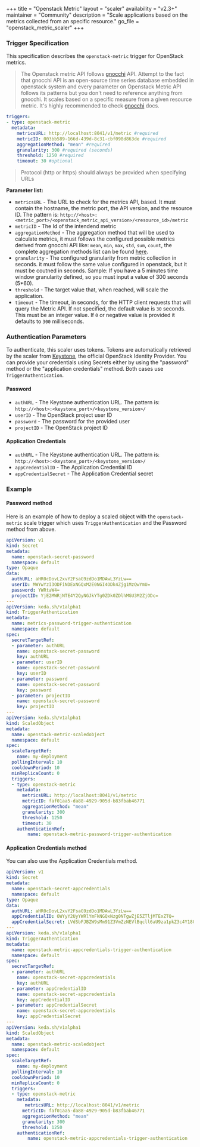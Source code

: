 +++
title = "Openstack Metric"
layout = "scaler"
availability = "v2.3+"
maintainer = "Community"
description = "Scale applications based on the metrics collected from an specific resource."
go_file = "openstack_metric_scaler"
+++

### Trigger Specification
This specification describes the `openstack-metric` trigger for OpenStack metrics.

> The Openstack metric API follows [gnocchi](https://gnocchi.xyz/) API. Attempt to the fact that gnocchi API is an open-source time series database embedded in openstack system and every parameter on Openstack Metric API follows its patterns but you don't need to reference anything from gnocchi. It scales based on a specific measure from a given resource metric.
It's highly recommended to check [gnocchi](https://gnocchi.xyz/) docs.

```yaml
triggers:
- type: openstack-metric
  metadata:
    metricsURL: http://localhost:8041/v1/metric #required
    metricID: 003bb589-166d-439d-8c31-cbf098d863de #required
    aggregationMethod: "mean" #required
    granularity: 300 #required (seconds)
    threshold: 1250 #required
    timeout: 30 #optional
```

> Protocol (http or https) should always be provided when specifying URLs

**Parameter list:**
- `metricsURL` - The URL to check for the metrics API, based. It must contain the hostname, the metric port, the API version, and the resource ID. The pattern is: `http://<host>:<metric_port>/<openstack_metric_api_version>/<resource_id>/metric` 
- `metricID` - The Id of the intendend metric
- `aggregationMethod` - The aggregation method that will be used to calculate metrics, it must follows the configured possible metrics derived from gnocchi API like: `mean`, `min`, `max`, `std`, `sum`, `count`, the complete aggregation methods list can be found [here](https://gnocchi.xyz/rest.html#archive-policy).
- `granularity` - The configured granularity from metric collection in seconds. it must follow the same value configured in openstack, but it must be coutned in seconds. Sample: If you have a 5 minutes time window granularity defined, so you must input a value of 300 seconds (5*60).
- `threshold` - The target value that, when reached, will scale the application.
- `timeout` - The timeout, in seconds, for the HTTP client requests that will query the Metric API. If not specified, the default value is `30` seconds. This must be an integer value. If `0` or negative value is provided it defaults to `300` milliseconds.

### Authentication Parameters

To authenticate, this scaler uses tokens. Tokens are automatically retrieved by the scaler from [Keystone](https://docs.openstack.org/keystone/latest/), the official OpenStack Identity Provider. You can provide your credentials using Secrets either by using the "password" method or the "application credentials" method. Both cases use `TriggerAuthentication`.

#### Password

- `authURL` - The Keystone authentication URL. The pattern is: `http://<host>:<keystone_port>/<keystone_version>/`
- `userID` - The OpenStack project user ID
- `password` - The password for the provided user
- `projectID` - The OpenStack project ID

#### Application Credentials

- `authURL` - The Keystone authentication URL. The pattern is: `http://<host>:<keystone_port>/<keystone_version>/`
- `appCredentialID` - The Application Credential ID
- `appCredentialSecret` - The Application Credential secret

### Example

#### Password method

Here is an example of how to deploy a scaled object with the `openstack-metric` scale trigger which uses `TriggerAuthentication` and the Password method from above.

```yaml
apiVersion: v1
kind: Secret
metadata:
  name: openstack-secret-password
  namespace: default
type: Opaque
data:
  authURL: aHR0cDovL2xvY2FsaG9zdDo1MDAwL3YzLw==
  userID: MWYwYzI3ODFiNDExNGQxM2E0NGI4ODk4Zjg1MzQwYmU=
  password: YWRtaW4=
  projectID: YjE2MWRjNTE4Y2QyNGJkYTg0ZDk0ZDlhMGU3M2ZjODc=
---
apiVersion: keda.sh/v1alpha1
kind: TriggerAuthentication
metadata:
  name: metrics-password-trigger-authentication
  namespace: default
spec:
  secretTargetRef:
  - parameter: authURL
    name: openstack-secret-password
    key: authURL
  - parameter: userID
    name: openstack-secret-password
    key: userID
  - parameter: password
    name: openstack-secret-password
    key: password
  - parameter: projectID
    name: openstack-secret-password
    key: projectID
---
apiVersion: keda.sh/v1alpha1
kind: ScaledObject
metadata:
  name: openstack-metric-scaledobject
  namespace: default
spec:
  scaleTargetRef:
    name: my-deployment
  pollingInterval: 10
  cooldownPeriod: 10
  minReplicaCount: 0
  triggers:
  - type: openstack-metric
    metadata:
      metricsURL: http://localhost:8041/v1/metric 
      metricID: faf01aa5-da88-4929-905d-b83fbab46771
      aggregationMethod: "mean"
      granularity: 300 
      threshold: 1250 
      timeout: 30 
    authenticationRef:
        name: openstack-metric-password-trigger-authentication
```

#### Application Credentials method

You can also use the Application Credentials method. 

```yaml
apiVersion: v1
kind: Secret
metadata:
  name: openstack-secret-appcredentials
  namespace: default
type: Opaque
data:
  authURL: aHR0cDovL2xvY2FsaG9zdDo1MDAwL3YzLw==
  appCredentialID: OWYyY2UyYWRlYmFkNGQxNzg0NTgwZjE5ZTljMTExZTQ=
  appCredentialSecret: LVdSbFJBZW9sMm91Z3VmZzNEVlBqcll6aU9za1pkZ3c4Y180XzRFU1pZREloT0RmajJkOHg0dU5yb3NudVIzWmxDVTZNLTVDT3R5NDFJX3M5R1N5Wnc=
---
apiVersion: keda.sh/v1alpha1
kind: TriggerAuthentication
metadata:
  name: openstack-metric-appcredentials-trigger-authentication
  namespace: default
spec:
  secretTargetRef:
  - parameter: authURL
    name: openstack-secret-appcredentials
    key: authURL
  - parameter: appCredentialID
    name: openstack-secret-appcredentials
    key: appCredentialID
  - parameter: appCredentialSecret
    name: openstack-secret-appcredentials
    key: appCredentialSecret
---
apiVersion: keda.sh/v1alpha1
kind: ScaledObject
metadata:
  name: openstack-metric-scaledobject
  namespace: default
spec:
  scaleTargetRef:
    name: my-deployment
  pollingInterval: 10
  cooldownPeriod: 10
  minReplicaCount: 0
  triggers:
  - type: openstack-metric
    metadata:
       metricsURL: http://localhost:8041/v1/metric 
      metricID: faf01aa5-da88-4929-905d-b83fbab46771
      aggregationMethod: "mean"
      granularity: 300 
      threshold: 1250
    authenticationRef:
        name: openstack-metric-appcredentials-trigger-authentication
```
